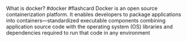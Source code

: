 What is docker? #docker #flashcard
Docker is an open source containerization platform. It enables developers to package applications into containers—standardized executable components combining application source code with the operating system (OS) libraries and dependencies required to run that code in any environment

